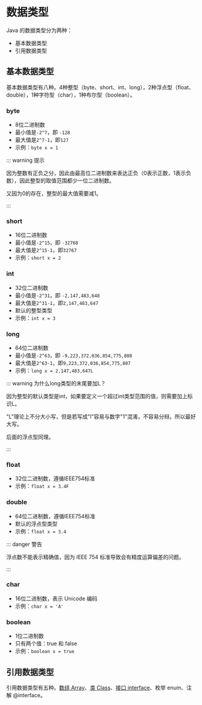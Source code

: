 # 数据类型

Java 的数据类型分为两种：

- 基本数据类型
- 引用数据类型

## 基本数据类型

基本数据类型有八种。4种整型（byte、short、int、long），2种浮点型（float、double），1种字符型（char），1种布尔型（boolean）。

### byte

- 8位二进制数
- 最小值是`-2^7`，即 `-128`
- 最大值是`2^7-1`，即`127`
- 示例：`byte x = 1`

::: warning 提示

因为整数有正负之分，因此由最高位二进制数来表达正负（0表示正数，1表示负数），因此整型的取值范围都少一位二进制数。

又因为0的存在，整型的最大值需要减1。

:::

### short

- 16位二进制数
- 最小值是`-2^15`，即 `-32768`
- 最大值是`2^15-1`，即`32767`
- 示例：`short x = 2`

### int

- 32位二进制数
- 最小值是`-2^31`，即 `-2,147,483,648`
- 最大值是`2^31-1`，即`2,147,483,647`
- 默认的整型类型
- 示例：`int x = 3`

### long

- 64位二进制数
- 最小值是`-2^63`，即 `-9,223,372,036,854,775,808`
- 最大值是`2^63-1`，即`9,223,372,036,854,775,807`
- 示例：`long x = 2,147,483,647L`

::: warning 为什么long类型的末尾要加L？

因为整型的默认类型是int，如果要定义一个超过int类型范围的值，则需要加上标识L。

"L"理论上不分大小写，但是若写成"l"容易与数字"1"混淆，不容易分辩。所以最好大写。

后面的浮点型同理。

:::

### float

- 32位二进制数，遵循IEEE754标准
- 示例：`float x = 3.4F`



### double

- 64位二进制数，遵循IEEE754标准
- 默认的浮点型类型
- 示例：`float x = 3.4`

::: danger 警告

浮点数不能表示精确值，因为 IEEE 754 标准导致会有精度运算偏差的问题。

:::

### char

- 16位二进制数，表示 Unicode 编码
- 示例：`char x = 'A'`

### boolean

- 1位二进制数
- 只有两个值：true 和 false
- 示例：`boolean x = true`



## 引用数据类型

引用数据类型有五种。[数组 Array](./数组.md)、[类 Class](./类和对象.md)、[接口 interface](./接口.md)、枚举 enum、注解 @interface。







<Vssue     :options="{ labels: [$page.relativePath.split('/')[0]] }"     :title="$page.relativePath.split('/')[1]" />

